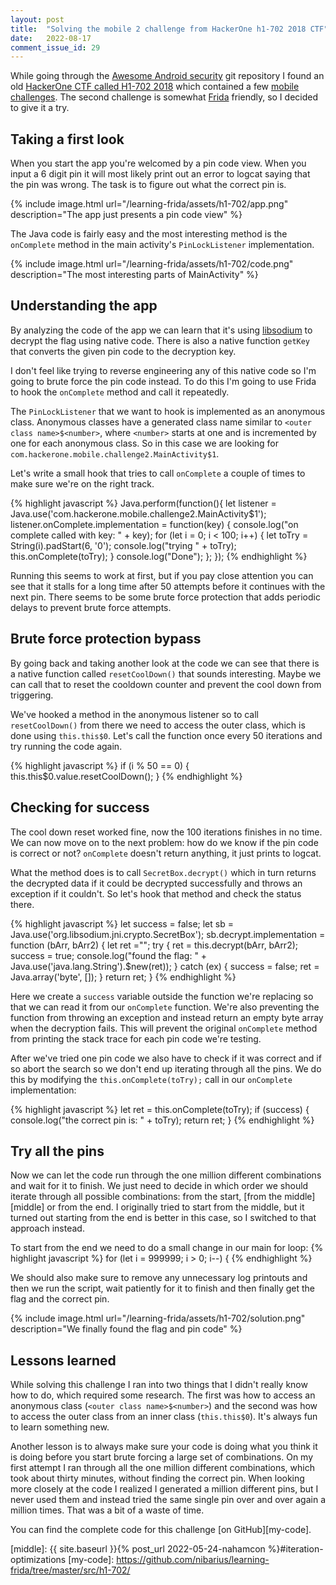 ```yaml
---
layout: post
title:  "Solving the mobile 2 challenge from HackerOne h1-702 2018 CTF"
date:   2022-08-17
comment_issue_id: 29
---
```


While going through the [Awesome Android security][aas] git repository I found an old [HackerOne CTF called H1-702 2018][h1] which contained a few [mobile challenges][ctf-apks]. The second challenge is somewhat [Frida][frida] friendly, so I decided to give it a try.

## Taking a first look

When you start the app you're welcomed by a pin code view. When you input a 6 digit pin it will most likely print out an error to logcat saying that the pin was wrong. The task is to figure out what the correct pin is.

{% include image.html url="/learning-frida/assets/h1-702/app.png" description="The app just presents a pin code view" %}

The Java code is fairly easy and the most interesting method is the `onComplete` method in the main activity's `PinLockListener` implementation.

{% include image.html url="/learning-frida/assets/h1-702/code.png" description="The most interesting parts of MainActivity" %}

## Understanding the app

By analyzing the code of the app we can learn that it's using [libsodium][libsodium] to decrypt the flag using native code. There is also a native function `getKey` that converts the given pin code to the decryption key.

I don't feel like trying to reverse engineering any of this native code so I'm going to brute force the pin code instead. To do this I'm going to use Frida to hook the `onComplete` method and call it repeatedly.

The `PinLockListener` that we want to hook is implemented as an anonymous class. Anonymous classes have a generated class name similar to `<outer class name>$<number>`, where `<number>` starts at one and is incremented by one for each anonymous class. So in this case we are looking for `com.hackerone.mobile.challenge2.MainActivity$1`.

Let's write a small hook that tries to call `onComplete` a couple of times to make sure we're on the right track.

{% highlight javascript %}
Java.perform(function(){
  let listener = Java.use('com.hackerone.mobile.challenge2.MainActivity$1');
  listener.onComplete.implementation = function(key) {
    console.log("on complete called with key: " + key);
    for (let i = 0; i < 100; i++) {
      let toTry = String(i).padStart(6, '0');
      console.log("trying " + toTry);
      this.onComplete(toTry);
    }
    console.log("Done");
  };
});
{% endhighlight %}

Running this seems to work at first, but if you pay close attention you can see that it stalls for a long time after 50 attempts before it continues with the next pin. There seems to be some brute force protection that adds periodic delays to prevent brute force attempts.

## Brute force protection bypass

By going back and taking another look at the code we can see that there is a native function called `resetCoolDown()` that sounds interesting. Maybe we can call that to reset the cooldown counter and prevent the cool down from triggering.

We've hooked a method in the anonymous listener so to call `resetCoolDown()` from there we need to access the outer class, which is done using `this.this$0`. Let's call the function once every 50 iterations and try running the code again.

{% highlight javascript %}
      if (i % 50 == 0) {
        this.this$0.value.resetCoolDown();
      }
{% endhighlight %}

## Checking for success
The cool down reset worked fine, now the 100 iterations finishes in no time. We can now move on to the next problem: how do we know if the pin code is correct or not? `onComplete` doesn't return anything, it just prints to logcat.

What the method does is to call `SecretBox.decrypt()` which in turn returns the decrypted data if it could be decrypted successfully and throws an exception if it couldn't. So let's hook that method and check the status there.

{% highlight javascript %}
  let success = false;
  let sb = Java.use('org.libsodium.jni.crypto.SecretBox');
  sb.decrypt.implementation = function (bArr, bArr2) {
    let ret ="";
    try {
      ret = this.decrypt(bArr, bArr2);
      success = true;
      console.log("found the flag: " + Java.use('java.lang.String').$new(ret));
    } catch (ex) {
      success = false;
      ret =  Java.array('byte', []);
    }
    return ret;
  }
{% endhighlight %}

Here we create a `success` variable outside the function we're replacing so that we can read it from our `onComplete` function. We're also preventing the function from throwing an exception and instead return an empty byte array when the decryption fails. This will prevent the original `onComplete` method from printing the stack trace for each pin code we're testing.

After we've tried one pin code we also have to check if it was correct and if so abort the search so we don't end up iterating through all the pins. We do this by modifying the `this.onComplete(toTry);` call in our `onComplete` implementation:

{% highlight javascript %}
      let ret = this.onComplete(toTry);
      if (success) {
        console.log("the correct pin is: " + toTry);
        return ret;
      }
{% endhighlight %}

## Try all the pins
Now we can let the code run through the one million different combinations and wait for it to finish. We just need to decide in which order we should iterate through all possible combinations: from the start, [from the middle][middle] or from the end. I originally tried to start from the middle, but it turned out starting from the end is better in this case, so I switched to that approach instead.

To start from the end we need to do a small change in our main for loop:
{% highlight javascript %}
    for (let i = 999999; i > 0; i--) {
{% endhighlight %}

We should also make sure to remove any unnecessary log printouts and then we run the script, wait patiently for it to finish and then finally get the flag and the correct pin.

{% include image.html url="/learning-frida/assets/h1-702/solution.png" description="We finally found the flag and pin code" %}

## Lessons learned

While solving this challenge I ran into two things that I didn't really know how to do, which required some research. The first was how to access an anonymous class (`<outer class name>$<number>`) and the second was how to access the outer class from an inner class (`this.this$0`).  It's always fun to learn something new.

Another lesson is to always make sure your code is doing what you think it is doing before you start brute forcing a large set of combinations. On my first attempt I ran through all the one million different combinations, which took about thirty minutes, without finding the correct pin. When looking more closely at the code I realized I generated a million different pins, but I never used them and instead tried the same single pin over and over again a million times. That was a bit of a waste of time.

You can find the complete code for this challenge [on GitHub][my-code].

[aas]: https://github.com/saeidshirazi/awesome-android-security
[h1]: https://www.hackerone.com/ethical-hacker/jackpot-h1-702-2018-ctf-here-win-trip-biggest-live-hacking-event-2018
[ctf-apks]: https://github.com/aadityapurani/h1-702-ctf-2018-solutions/tree/master/challenges
[frida]: https://frida.re
[libsodium]: https://doc.libsodium.org
[middle]: {{ site.baseurl }}{% post_url 2022-05-24-nahamcon %}#iteration-optimizations
[my-code]: https://github.com/nibarius/learning-frida/tree/master/src/h1-702/